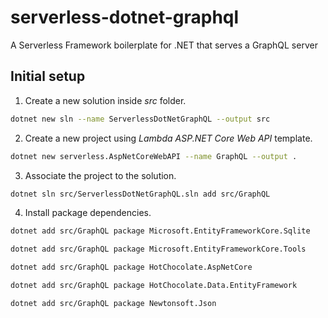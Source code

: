 # serverless-dotnet-graphql

A Serverless Framework boilerplate for .NET that serves a GraphQL server

## Initial setup

1. Create a new solution inside *src* folder.

```sh
dotnet new sln --name ServerlessDotNetGraphQL --output src
```

2. Create a new project using *Lambda ASP.NET Core Web API* template.

```sh
dotnet new serverless.AspNetCoreWebAPI --name GraphQL --output .
```

3. Associate the project to the solution.

```sh
dotnet sln src/ServerlessDotNetGraphQL.sln add src/GraphQL
```

4. Install package dependencies.

```sh
dotnet add src/GraphQL package Microsoft.EntityFrameworkCore.Sqlite

dotnet add src/GraphQL package Microsoft.EntityFrameworkCore.Tools

dotnet add src/GraphQL package HotChocolate.AspNetCore

dotnet add src/GraphQL package HotChocolate.Data.EntityFramework

dotnet add src/GraphQL package Newtonsoft.Json
```
